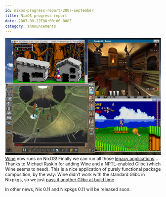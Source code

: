 ```yaml
---
id: nixos-progress-report-2007-september
title: NixOS progress report
date: 2007-09-22T00:00:00.000Z
category: announcements
---
```

 [![NixOS screenshot](../../../assets/image/screenshots/nixos-games.png)](../../../assets/image/screenshots/nixos-games.png) [Wine](https://www.winehq.org/) now runs on NixOS! Finally we can run all those [legacy applications](../../../assets/image/screenshots/nixos-games.png)... Thanks to Michael Raskin for adding Wine and a NPTL-enabled Glibc (which Wine seems to need). This is a nice application of purely functional package composition, by the way: Wine didn’t work with the standard Glibc in Nixpkgs, so we just [pass it another Glibc at build time](https://svn.nixos.org/viewvc/nix/nixpkgs/trunk/pkgs/top-level/all-packages.nix?r1=9165&r2=9164&pathrev=9165).

In other news, Nix 0.11 and Nixpkgs 0.11 will be released soon.
